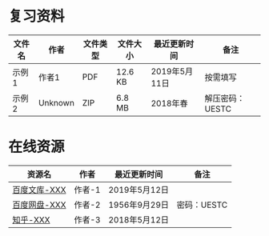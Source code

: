 # 复习资料

文件名|作者|文件类型|文件大小|最近更新时间|备注
---|---|---|---|---|---
示例1|作者1|PDF|12.6 KB|2019年5月11日|按需填写
示例2|Unknown|ZIP|6.8 MB|2018年春|解压密码：UESTC

# 在线资源

资源名|作者|最近更新时间|备注
---|---|---|---
[百度文库-XXX](https://wenku.baidu.com/)|作者-1|2019年5月12日
[百度网盘-XXX](https://pan.baidu.com/)|作者-2|1956年9月29日|密码：UESTC
[知乎-XXX](https://www.zhihu.com/)|作者-3|2018年5月12日
